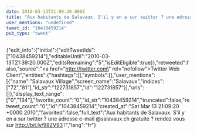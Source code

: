 ```yaml
---
date: 2010-03-13T21:09:20.000Z
title: "Aux habitants de Salavaux. S'il y en a sur twitter ? une adresse e-mail <a href='http://twitter.com/salavaux'>@salavaux</a>.ch gratuite ? rendez vous sur http://bit.ly/98ZV93 !″"
user_mentions: "undefined"
tweet_id: "10438459214"
pub_type: "tweet"
---
```

{"edit_info":{"initial":{"editTweetIds":["10438459214"],"editableUntil":"2010-03-13T21:39:20.000Z","editsRemaining":"5","isEditEligible":true}},"retweeted":false,"source":"<a href=\"http://twitter.com\" rel=\"nofollow\">Twitter Web Client</a>","entities":{"hashtags":[],"symbols":[],"user_mentions":[{"name":"Salavaux Village","screen_name":"Salavaux","indices":["72","81"],"id_str":"122731857","id":"122731857"}],"urls":[]},"display_text_range":["0","134"],"favorite_count":"0","id_str":"10438459214","truncated":false,"retweet_count":"0","id":"10438459214","created_at":"Sat Mar 13 21:09:20 +0000 2010","favorited":false,"full_text":"Aux habitants de Salavaux. S'il y en a sur twitter ? une adresse e-mail @salavaux.ch gratuite ? rendez vous sur http://bit.ly/98ZV93 !","lang":"fr"}
